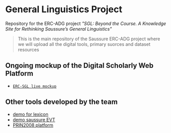 # General Linguistics Project
Repository for the ERC-ADG project *"SGL: Beyond the Course. A Knowledge Site for Rethinking Saussure’s General Linguistics"*

> This is the main repository of the Saussure ERC-ADG project where we will upload all the digital tools, primary suorces and dataset resources

## Ongoing mockup of the Digital Scholarly Web Platform

 * [`ERC-SGL live mockup`][live]
 

## Other tools developed by the team
 * [demo for lexicon][lex]
 * [demo saussure EVT][evt]
 * [PRIN2008 platform][mk]

 [lex]: http://licodemo.ilc.cnr.it:8080/SaussureOntologyQuery/
 [mk]: http://licodemo.ilc.cnr.it:8080/Saussure_Wapp/
 [evt]: http://licodemo.ilc.cnr.it/demo/demo-saussure-build
 [live]: https://hp028.csb.app/
